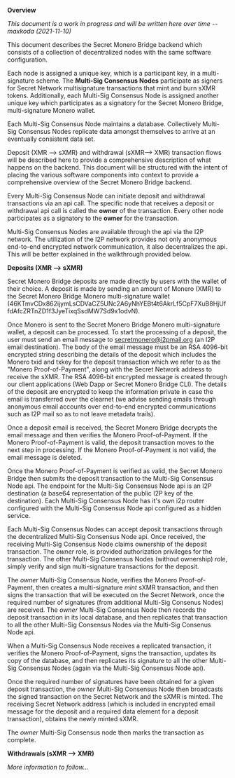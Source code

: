 **Overview**

*This document is a work in progress and will be written here over time -- maxkoda (2021-11-10)*

This document describes the Secret Monero Bridge backend which consists of a collection of decentralized nodes with the same software configuration.

Each node is assigned a unique key, which is a participant key, in a multi-signature scheme. The **Multi-Sig Consensus Nodes** participate as signers for 
Secret Network multisignature transactions that mint and burn sXMR tokens. Additionally, each Multi-Sig Consensus Node is assigned another unique key which
participates as a signatory for the Secret Monero Bridge, multi-signature Monero wallet.

Each Multi-Sig Consensus Node maintains a database. Collectively Multi-Sig Consensus Nodes replicate data amongst themselves to arrive at an eventually
consistent data set.

Deposit (XMR --> sXMR) and withdrawal (sXMR--> XMR) transaction flows will be described here to provide a comprehensive description of what happens on the
backend. This document will be structured with the intent of placing the various software components into context to provide a comprehensive overview of the 
Secret Monero Bridge backend.

Every Multi-Sig Consensus Node can initiate deposit and withdrawal transactions via an api call. The specific node that receives a deposit or withdrawal api call
is called the **owner** of the transaction. Every other node participates as a signatory to the **owner** for the transaction.

Multi-Sig Consensus Nodes are available through the api via the I2P network. The utilization of the I2P network provides not only anonymous end-to-end encrypted
network communication, it also decentralizes the api. This will be better explained in the walkthrough provided below.

**Deposits (XMR --> sXMR)**

Secret Monero Bridge deposits are made directly by users with the wallet of their choice. A deposit is made by sending an amount of Monero (XMR) to the Secret Monero Bridge Monero multi-signature wallet (46KTmvCDx862ijymLsCDVaCZ5UNc2A6yNhYEBt4t6AkrLf5CpF7XuB8HjUffdAfcZRTnZD1f3JyeTixqSsdMW7Sd9x1odvN).

Once Monero is sent to the Secret Monero Bridge Monero multi-signature wallet, a deposit can be processed. To start the processing of a deposit, the user must send an email message to secretmonero@i2pmail.org (an I2P email destination). The body of the email message must be an RSA 4096-bit encrypted string describing the details of the deposit which includes the Monero txid and txkey for the deposit transaction which we refer to as the "Monero Proof-of-Payment", along with the Secret Network address to receive the sXMR. The RSA 4096-bit encrypted message is created through our client applications (Web Dapp or Secret Monero Bridge CLI). The details of the deposit are encrypted to keep the information private in case the email is transferred over the clearnet (we advise sending emails through anonymous email accounts over end-to-end encrypted communications such as I2P mail so as to not leave metadata trails).

Once a deposit email is received, the Secret Monero Bridge decrypts the email message and then verifies the Monero Proof-of-Payment. If the Monero Proof-of-Payment is valid, the deposit transaction moves to the next step in processing. If the Monero Proof-of-Payment is not valid, the email message is deleted.

Once the Monero Proof-of-Payment is verified as valid, the Secret Monero Bridge then submits the deposit transaction to the Multi-Sig Consensus Node api. The endpoint for the Multi-Sig Consensus Node api is an I2P destination (a base64 representation of the public I2P key of the destination). Each Multi-Sig Consensus Node has it's own i2p router configured with the Multi-Sig Consensus Node api configured as a hidden service.

Each Multi-Sig Consensus Nodes can accept deposit transactions through the decentralized Multi-Sig Consensus Node api. Once received, the receiving Multi-Sig Consensus Node claims ownership of the deposit transaction. The *owner* role, is provided authorization privileges for the transaction. The other Multi-Sig Consensus Nodes (without ownership) role, simply verify and sign multi-signature transactions for the deposit.

The *owner* Multi-Sig Consensus Node, verifies the Monero Proof-of-Payment, then creates a multi-signature *mint* sXMR transaction, and then signs the transaction that will be executed on the Secret Network, once the required number of signatures (from additional Multi-Sig Consenus Nodes) are received. The *owner* Multi-Sig Consensus Node then records the deposit transaction in its local database, and then replicates that transaction to all the other Multi-Sig Consensus Nodes via the Multi-Sig Consenus Node api.

When a Multi-Sig Consensus Node receives a replicated transaction, it verifies the Monero Proof-of-Payment, signs the transaction, updates its copy of the database, and then replicates its signature to all the other Multi-Sig Consensus Nodes (again via the Multi-Sig Consensus Node api).

Once the required number of signatures have been obtained for a given deposit transaction, the *owner* Multi-Sig Consensus Node then broadcasts the signed transaction on the Secret Network and the sXMR is minted. The receiving Secret Network address (which is included in encrypted email message for the deposit and a required data element for a deposit transaction), obtains the newly minted sXMR.

The *owner* Multi-Sig Consensus node then marks the transaction as complete.

**Withdrawals (sXMR --> XMR)**

*More information to follow...*
